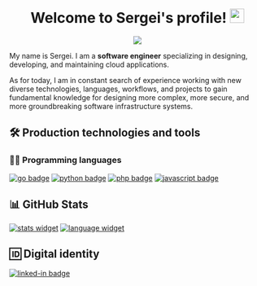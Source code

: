 <h1 align="center">
  Welcome to Sergei's profile!
  <img src="https://media.giphy.com/media/hvRJCLFzcasrR4ia7z/giphy.gif" width="28">
</h1>

<p align="center">
  <a href="https://git.io/typing-svg">
    <img src="https://readme-typing-svg.herokuapp.com/?font=Fira+Code&pause=1000&width=435&lines=Software+Engineer+with+DevOps+skills;8%2B+years+of+diverse+coding+experience;Used+AWS%2C+GCP%2C+Azure+and+other+Clouds;Passionate+about+understanding+low-level+things!&font=cascadia+code&color=04AFD3&center=true&width=600&height=45">
  </a>
</p>

My name is Sergei.
I am a **software engineer** specializing in designing, developing, and maintaining cloud applications.

As for today, I am in constant search of experience working with new diverse technologies, languages, workflows, and projects to gain fundamental knowledge for designing more complex, more secure, and more groundbreaking software infrastructure systems.

## 🛠 Production technologies and tools

### 👨‍💻 Programming languages

<!--[rust badge]: https://img.shields.io/badge/Rust-DEA584?style=flat-square&logo=rust&logoColor=black-->
[go badge]: https://img.shields.io/badge/Golang-00ADD8?style=flat-square&logo=go&logoColor=white
[python badge]: https://img.shields.io/badge/Python-3572A5?style=flat-square&logo=python&logoColor=white
[php badge]: https://img.shields.io/badge/PHP-rgb(123,%20125,%20176)?style=flat-square&logo=php&logoColor=white
[javascript badge]: https://img.shields.io/badge/JavaScript-EDD72A?style=flat-square&logo=javascript&logoColor=black

<!--[![rust badge]](https://github.com/search?q=user%3Aserboox+is%3Arepo+language%3Arust+fork%3Atrue&type=repositories)-->
[![go badge]](https://github.com/search?q=user%3Aserboox+is%3Arepo+language%3Ago+fork%3Atrue&type=repositories) [![python badge]](https://github.com/search?q=user%3Aserboox+is%3Arepo+language%3Apython+fork%3Atrue&type=repositories) [![php badge]](https://github.com/search?q=user%3Aserboox+is%3Arepo+language%3APHP+fork%3Atrue&type=repositories) [![javascript badge]](https://github.com/search?q=user%3Aserboox+extension%3Ajs&type=Code)

## 📊 GitHub Stats

[![stats widget]][serboox-user]
[![language widget]][serboox-user]
<!-- [![activity graph]][serboox-user] -->

<!-- https://github.com/ashutosh00710/github-readme-activity-graph -->

[serboox-user]: https://github.com/serboox/serboox

[stats widget]: https://github-readme-stats.vercel.app/api?username=serboox&hide=issues&show_icons=true&line_height=25&count_private=true&title_color=C9D1D9&text_color=c9cacc&icon_color=04AFD3&bg_color=121820&hide_border=true&custom_title=Sergei's%20GitHub%20Stats

[language widget]: https://github-readme-stats.vercel.app/api/top-langs/?username=serboox&langs_count=6&hide=css,html,less&line_height=25&title_color=C9D1D9&text_color=c9cacc&icon_color=04AFD3&bg_color=121820&count_private=false&hide_border=true&layout=compact&card_width=265

[activity graph]: https://activity-graph.herokuapp.com/graph?username=serboox&bg_color=0D1117&title_color=C9D1D9&color=c9cacc&line=04AFD3&point=04AFD3&hide_border=true&custom_title=Sergei's%20Contribution%20Graph


## 🆔 Digital identity

[![linked-in badge]][linked-in]

[linked-in]: https://www.linkedin.com/in/sergei-islamov-a66100bb/

[linked-in badge]: https://img.shields.io/badge/linkedin-0A66C2?&style=for-the-badge&logo=linkedin&logoColor=white
